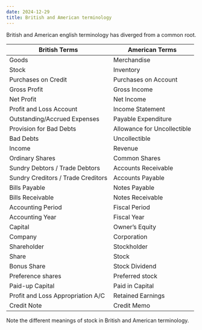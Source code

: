 ```yaml
---
date: 2024-12-29
title: British and American terminology
---
```


British and American english terminology has diverged from a common root.

| British Terms                      | American Terms              |
| ---------------------------------- | --------------------------- |
| Goods                              | Merchandise                 |
| Stock                              | Inventory                   |
| Purchases on Credit                | Purchases on Account        |
| Gross Profit                       | Gross Income                |
| Net Profit                         | Net Income                  |
| Profit and Loss Account            | Income Statement            |
| Outstanding/Accrued Expenses       | Payable Expenditure         |
| Provision for Bad Debts            | Allowance for Uncollectible |
| Bad Debts                          | Uncollectible               |
| Income                             | Revenue                     |
| Ordinary Shares                    | Common Shares               |
| Sundry Debtors / Trade Debtors     | Accounts Receivable         |
| Sundry Creditors / Trade Creditors | Accounts Payable            |
| Bills Payable                      | Notes Payable               |
| Bills Receivable                   | Notes Receivable            |
| Accounting Period                  | Fiscal Period               |
| Accounting Year                    | Fiscal Year                 |
| Capital                            | Owner’s Equity              |
| Company                            | Corporation                 |
| Shareholder                        | Stockholder                 |
| Share                              | Stock                       |
| Bonus Share                        | Stock Dividend              |
| Preference shares                  | Preferred stock             |
| Paid-up Capital                    | Paid in Capital             |
| Profit and Loss Appropriation A/C  | Retained Earnings           |
| Credit Note                        | Credit Memo                 |

Note the different meanings of stock in British and American terminology.
